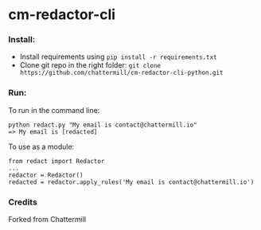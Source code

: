 # cm-redactor-cli

### Install:
 * Install requirements using `pip install -r requirements.txt`
 * Clone git repo in the right folder: `git clone https://github.com/chattermill/cm-redactor-cli-python.git`

### Run:
To run in the command line:
```
python redact.py "My email is contact@chattermill.io"
=> My email is [redacted]
```
To use as a module:
```
from redact import Redactor
...
redactor = Redactor()
redacted = redactor.apply_rules('My email is contact@chattermill.io')
```

### Credits
Forked from Chattermill
